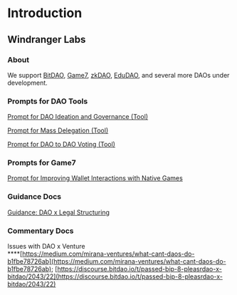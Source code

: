 # Introduction

## Windranger Labs

### About

We support [BitDAO](https://www.bitdao.io/), [Game7](https://game7.io/), [zkDAO](https://zkdao.io/), [EduDAO](https://edudao.io/), and several more DAOs under development.







### Prompts for DAO Tools

[Prompt for DAO Ideation and Governance (Tool)](https://docs.google.com/document/d/1zYQEaOddNg1o6DOGnZFSsSMRKPI0NmN2W\_nl2qvYfdA/edit)

[Prompt for Mass Delegation (Tool)](https://docs.google.com/document/d/1jrNDemBZDwxZGBxIgvr31My\_sj4ZJunGQEDEoX6vEoI/)

[Prompt for DAO to DAO Voting (Tool)](https://docs.google.com/document/d/1mp063yNIcd0Xqd-Vgn1Tea0z7vvvvCpgXOd8HIVINJs/)





### Prompts for Game7

[Prompt for Improving Wallet Interactions with Native Games](https://docs.google.com/document/d/1NXWiUIBNK\_ZLsolLtytiIh\_GIHXhN5FtIRcmBg58WfY/)



### Guidance Docs

[Guidance: DAO x Legal Structuring](https://docs.google.com/document/d/19DNr2pgbwTOGg41Z\_9-ih2rs6PyBRWKYdIRrxmvrHiU/)



### Commentary Docs

Issues with DAO x Venture\
****[https://medium.com/mirana-ventures/what-cant-daos-do-b1fbe78726ab](https://medium.com/mirana-ventures/what-cant-daos-do-b1fbe78726ab);    [https://discourse.bitdao.io/t/passed-bip-8-pleasrdao-x-bitdao/2043/22](https://discourse.bitdao.io/t/passed-bip-8-pleasrdao-x-bitdao/2043/22)





